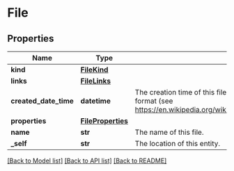 # File

## Properties
Name | Type | Description | Notes
------------ | ------------- | ------------- | -------------
**kind** | [**FileKind**](FileKind.md) |  | [optional] 
**links** | [**FileLinks**](FileLinks.md) |  | [optional] 
**created_date_time** | **datetime** | The creation time of this file.  The time stamp is encoded as ISO 8601 date and time format  (see https://en.wikipedia.org/wiki/ISO_8601#Combined_date_and_time_representations). | [optional] 
**properties** | [**FileProperties**](FileProperties.md) |  | [optional] 
**name** | **str** | The name of this file. | [optional] 
**_self** | **str** | The location of this entity. | [optional] 

[[Back to Model list]](../README.md#documentation-for-models) [[Back to API list]](../README.md#documentation-for-api-endpoints) [[Back to README]](../README.md)


